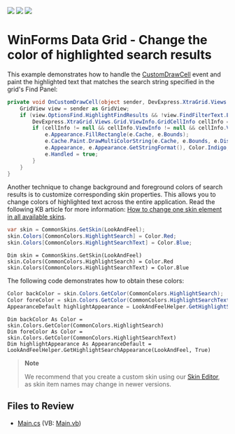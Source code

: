 <!-- default badges list -->
![](https://img.shields.io/endpoint?url=https://codecentral.devexpress.com/api/v1/VersionRange/128626022/19.1.3%2B)
[![](https://img.shields.io/badge/Open_in_DevExpress_Support_Center-FF7200?style=flat-square&logo=DevExpress&logoColor=white)](https://supportcenter.devexpress.com/ticket/details/E3260)
[![](https://img.shields.io/badge/📖_How_to_use_DevExpress_Examples-e9f6fc?style=flat-square)](https://docs.devexpress.com/GeneralInformation/403183)
<!-- default badges end -->

# WinForms Data Grid - Change the color of highlighted search results

This example demonstrates how to handle the [CustomDrawCell](https://docs.devexpress.com/WindowsForms/DevExpress.XtraGrid.Views.Grid.GridView.CustomDrawCell) event and paint the highlighted text that matches the search string specified in the grid's Find Panel:

```csharp
private void OnCustomDrawCell(object sender, DevExpress.XtraGrid.Views.Base.RowCellCustomDrawEventArgs e) {
    GridView view = sender as GridView;
    if (view.OptionsFind.HighlightFindResults && !view.FindFilterText.Equals(string.Empty)) {
        DevExpress.XtraGrid.Views.Grid.ViewInfo.GridCellInfo cellInfo = ((DevExpress.XtraGrid.Views.Grid.ViewInfo.GridCellInfo)e.Cell);
        if (cellInfo != null && cellInfo.ViewInfo != null && cellInfo.ViewInfo.HasMatchedString) {
            e.Appearance.FillRectangle(e.Cache, e.Bounds);                     
            e.Cache.Paint.DrawMultiColorString(e.Cache, e.Bounds, e.DisplayText, cellInfo.ViewInfo.MatchedRanges,
            e.Appearance, e.Appearance.GetStringFormat(), Color.Indigo, Color.LightSlateGray, true);
            e.Handled = true;
        }
    }
}
```

Another technique to change background and foreground colors of search results is to customize corresponding skin properties. This allows you to change colors of highlighted text across the entire application. Read the following KB article for more information: [How to change one skin element in all available skins](https://www.devexpress.com/Support/Center/Question/Details/K18374).

```C#
var skin = CommonSkins.GetSkin(LookAndFeel);
skin.Colors[CommonColors.HighlightSearch] = Color.Red;
skin.Colors[CommonColors.HighlightSearchText] = Color.Blue;
```

```VB.NET
Dim skin = CommonSkins.GetSkin(LookAndFeel)
skin.Colors(CommonColors.HighlightSearch) = Color.Red
skin.Colors(CommonColors.HighlightSearchText) = Color.Blue
```

The following code demonstrates how to obtain these colors:

```C#
Color backColor = skin.Colors.GetColor(CommonColors.HighlightSearch);
Color foreColor = skin.Colors.GetColor(CommonColors.HighlightSearchText);
AppearanceDefault highlightAppearance = LookAndFeelHelper.GetHighlightSearchAppearance(LookAndFeel, true);
```

```VB.NET
Dim backColor As Color = skin.Colors.GetColor(CommonColors.HighlightSearch)
Dim foreColor As Color = skin.Colors.GetColor(CommonColors.HighlightSearchText)
Dim highlightAppearance As AppearanceDefault = LookAndFeelHelper.GetHighlightSearchAppearance(LookAndFeel, True)
```

> **Note**
>
> We recommend that you create a custom skin using our [Skin Editor](https://docs.devexpress.com/SkinEditor/2547/create-new-skins), as skin item names may change in newer versions.


## Files to Review

* [Main.cs](./CS/WindowsApplication3/Main.cs) (VB: [Main.vb](./VB/WindowsApplication3/Main.vb))
